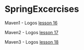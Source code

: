 # SpringExcercises
Maven1 - Logos [lesson 16](https://github.com/ana-radchuk/SpringExcercises/tree/maven1-student)

Maven2 - Logos [lesson 17](https://github.com/ana-radchuk/SpringExcercises/tree/maven2-university)

Maven3 - Logos [lesson 18](https://github.com/ana-radchuk/SpringExcercises/tree/maven3---mvc)
